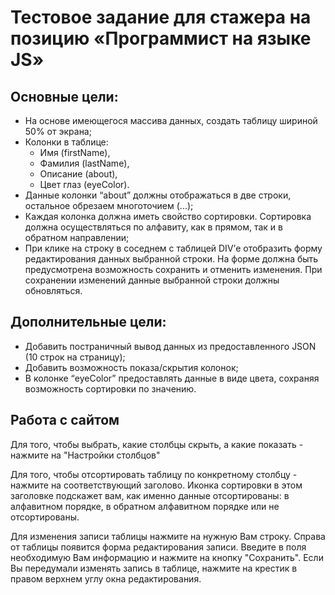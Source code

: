 # Тестовое задание для стажера на позицию «Программист на языке JS»

## Основные цели: 
- На основе имеющегося массива данных, создать таблицу шириной 50% от экрана;
- Колонки в таблице: 
    - Имя (firstName), 
    - Фамилия (lastName), 
    - Описание (about),
    - Цвет глаз (eyeColor).
- Данные колонки “about” должны отображаться в две строки, остальное обрезаем многоточием (...);
- Каждая колонка должна иметь свойство сортировки. Сортировка должна осуществляться по алфавиту, как в прямом, так и в обратном направлении;
- При клике на строку в соседнем с таблицей DIV’е отобразить форму редактирования данных выбранной строки. На форме должна быть предусмотрена возможность сохранить и отменить изменения. При сохранении изменений данные выбранной строки должны обновляться.

## Дополнительные цели:
- Добавить постраничный вывод данных из предоставленного JSON (10 строк на страницу);
- Добавить возможность показа/скрытия колонок;
- В колонке “eyeColor” предоставлять данные в виде цвета, сохраняя возможность сортировки по значению.

## Работа с сайтом

Для того, чтобы выбрать, какие столбцы скрыть, а какие показать - нажмите на "Настройки столбцов"

Для того, чтобы отсортировать таблицу по конкретному столбцу - нажмите на соответствующий заголово. 
Иконка сортировки в этом заголовке подскажет вам, как именно данные отсортированы: в алфавитном порядке, в обратном алфавитном порядке или не отсортированы.

Для изменения записи таблицы нажмите на нужную Вам строку. Справа от таблицы появится форма редактирования записи. 
Введите в поля необходимую Вам информацию и нажмите на кнопку "Сохранить". Если Вы передумали изменять запись в таблице, нажмите на крестик в правом верхнем углу окна редактирования.
